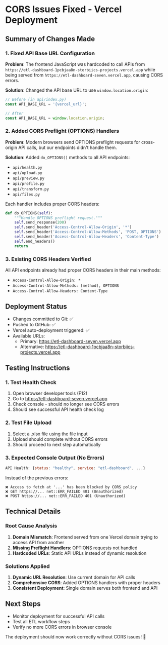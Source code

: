 # CORS Issues Fixed - Vercel Deployment

## Summary of Changes Made

### 1. Fixed API Base URL Configuration
**Problem**: The frontend JavaScript was hardcoded to call APIs from `https://etl-dashboard-1pcbjaa8n-storbiics-projects.vercel.app` while being served from `https://etl-dashboard-seven.vercel.app`, causing CORS errors.

**Solution**: Changed the API base URL to use `window.location.origin`:
```javascript
// Before (in api/index.py)
const API_BASE_URL = '{vercel_url}';

// After
const API_BASE_URL = window.location.origin;
```

### 2. Added CORS Preflight (OPTIONS) Handlers
**Problem**: Modern browsers send OPTIONS preflight requests for cross-origin API calls, but our endpoints didn't handle them.

**Solution**: Added `do_OPTIONS()` methods to all API endpoints:
- `api/health.py`
- `api/upload.py`
- `api/preview.py`
- `api/profile.py`
- `api/transform.py`
- `api/files.py`

Each handler includes proper CORS headers:
```python
def do_OPTIONS(self):
    """Handle OPTIONS preflight request."""
    self.send_response(200)
    self.send_header('Access-Control-Allow-Origin', '*')
    self.send_header('Access-Control-Allow-Methods', 'POST, OPTIONS')
    self.send_header('Access-Control-Allow-Headers', 'Content-Type')
    self.end_headers()
    return
```

### 3. Existing CORS Headers Verified
All API endpoints already had proper CORS headers in their main methods:
- `Access-Control-Allow-Origin: *`
- `Access-Control-Allow-Methods: [method], OPTIONS`
- `Access-Control-Allow-Headers: Content-Type`

## Deployment Status
- Changes committed to Git: ✅
- Pushed to GitHub: ✅
- Vercel auto-deployment triggered: ✅
- Available URLs:
  - Primary: https://etl-dashboard-seven.vercel.app
  - Alternative: https://etl-dashboard-1pcbjaa8n-storbiics-projects.vercel.app

## Testing Instructions

### 1. Test Health Check
1. Open browser developer tools (F12)
2. Go to https://etl-dashboard-seven.vercel.app
3. Check console - should no longer see CORS errors
4. Should see successful API health check log

### 2. Test File Upload
1. Select a .xlsx file using the file input
2. Upload should complete without CORS errors
3. Should proceed to next step automatically

### 3. Expected Console Output (No Errors)
```javascript
API Health: {status: "healthy", service: "etl-dashboard", ...}
```

Instead of the previous errors:
```
❌ Access to fetch at '...' has been blocked by CORS policy
❌ GET https://... net::ERR_FAILED 401 (Unauthorized)
❌ POST https://... net::ERR_FAILED 401 (Unauthorized)
```

## Technical Details

### Root Cause Analysis
1. **Domain Mismatch**: Frontend served from one Vercel domain trying to access API from another
2. **Missing Preflight Handlers**: OPTIONS requests not handled
3. **Hardcoded URLs**: Static API URLs instead of dynamic resolution

### Solutions Applied
1. **Dynamic URL Resolution**: Use current domain for API calls
2. **Comprehensive CORS**: Added OPTIONS handlers with proper headers
3. **Consistent Deployment**: Single domain serves both frontend and API

## Next Steps
- Monitor deployment for successful API calls
- Test all ETL workflow steps
- Verify no more CORS errors in browser console

The deployment should now work correctly without CORS issues! 🎉